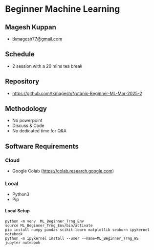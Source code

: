 # Beginner Machine Learning

## Magesh Kuppan
- tkmagesh77@gmail.com

## Schedule
- 2 session with a 20 mins tea break

## Repository
- https://github.com/tkmagesh/Nutanix-Beginner-ML-Mar-2025-2

## Methodology
- No powerpoint
- Discuss & Code
- No dedicated time for Q&A

## Software Requirements
### Cloud
- Google Colab (https://colab.research.google.com)

### Local
- Python3
- Pip

#### Local Setup
```shell
python -m venv  ML_Beginner_Trng_Env
source ML_Beginner_Trng_Env/bin/activate
pip install numpy pandas scikit-learn matplotlib seaborn ipykernel notebook
python -m ipykernel install --user --name=ML_Beginner_Trng_WS
jupyter notebook
```